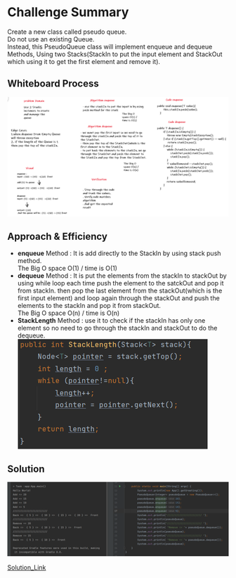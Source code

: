 # Challenge Summary
<!-- Description of the challenge -->
Create a new class called pseudo queue.  
Do not use an existing Queue.  
Instead, this PseudoQueue class will implement enqueue and dequeue Methods, Using two Stacks(StackIn to put the input element and StackOut which using it to get the first element and remove it).  
  

## Whiteboard Process
<!-- Embedded whiteboard image -->
![Image](./Image/whiteBoard.PNG)  
  
  
## Approach & Efficiency
<!-- What approach did you take? Why? What is the Big O space/time for this approach? -->
* **enqueue** Method : It is add directly to the StackIn by using stack push method.  
The Big O space O(1) / time is O(1)  
* **dequeue** Method : It is put the elements from the stackIn to stackOut by using while loop each time push the element to the satckOut and pop it from stackIn. then pop the last element from the stackOut(which is the first input element) and loop again through the stackOut and push the elements to the stackIn and pop it from stackOut.  
The Big O space O(n) / time is O(n)  
* **StackLength** Method : use it to check if the stackIn has only one element so no need to go through the stackIn and stackOut to do the dequeue.  
![length](./Image/stackLength.PNG)  
  

## Solution
<!-- Show how to run your code, and examples of it in action -->
![App](./Image/App.PNG)  

[Solution_Link]()  
